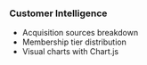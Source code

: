 ### Customer Intelligence

- Acquisition sources breakdown
- Membership tier distribution
- Visual charts with Chart.js

